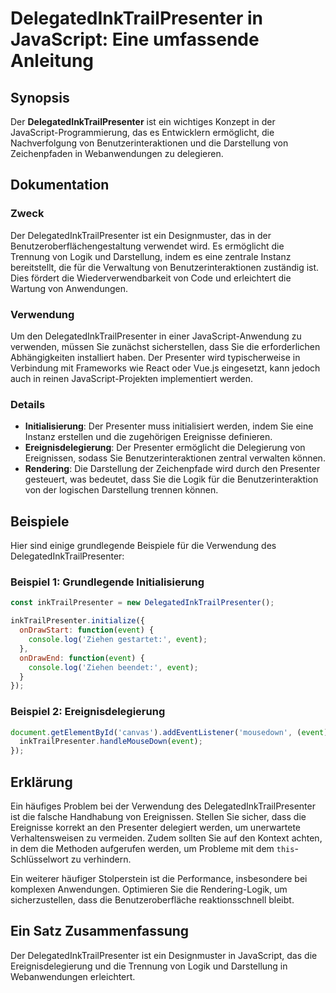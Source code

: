 <!--
Meta Description: # DelegatedInkTrailPresenter in JavaScript: Eine umfassende Anleitung ## Synopsis Der **DelegatedInkTrailPresenter** ist ein wichtiges Konzept in der ...
Meta Keywords: die, der, von, delegatedinktrailpresenter, sie
-->

# DelegatedInkTrailPresenter in JavaScript: Eine umfassende Anleitung

## Synopsis
Der **DelegatedInkTrailPresenter** ist ein wichtiges Konzept in der JavaScript-Programmierung, das es Entwicklern ermöglicht, die Nachverfolgung von Benutzerinteraktionen und die Darstellung von Zeichenpfaden in Webanwendungen zu delegieren.

## Dokumentation
### Zweck
Der DelegatedInkTrailPresenter ist ein Designmuster, das in der Benutzeroberflächengestaltung verwendet wird. Es ermöglicht die Trennung von Logik und Darstellung, indem es eine zentrale Instanz bereitstellt, die für die Verwaltung von Benutzerinteraktionen zuständig ist. Dies fördert die Wiederverwendbarkeit von Code und erleichtert die Wartung von Anwendungen.

### Verwendung
Um den DelegatedInkTrailPresenter in einer JavaScript-Anwendung zu verwenden, müssen Sie zunächst sicherstellen, dass Sie die erforderlichen Abhängigkeiten installiert haben. Der Presenter wird typischerweise in Verbindung mit Frameworks wie React oder Vue.js eingesetzt, kann jedoch auch in reinen JavaScript-Projekten implementiert werden.

### Details
- **Initialisierung**: Der Presenter muss initialisiert werden, indem Sie eine Instanz erstellen und die zugehörigen Ereignisse definieren.
- **Ereignisdelegierung**: Der Presenter ermöglicht die Delegierung von Ereignissen, sodass Sie Benutzerinteraktionen zentral verwalten können.
- **Rendering**: Die Darstellung der Zeichenpfade wird durch den Presenter gesteuert, was bedeutet, dass Sie die Logik für die Benutzerinteraktion von der logischen Darstellung trennen können.

## Beispiele
Hier sind einige grundlegende Beispiele für die Verwendung des DelegatedInkTrailPresenter:

### Beispiel 1: Grundlegende Initialisierung
```javascript
const inkTrailPresenter = new DelegatedInkTrailPresenter();

inkTrailPresenter.initialize({
  onDrawStart: function(event) {
    console.log('Ziehen gestartet:', event);
  },
  onDrawEnd: function(event) {
    console.log('Ziehen beendet:', event);
  }
});
```

### Beispiel 2: Ereignisdelegierung
```javascript
document.getElementById('canvas').addEventListener('mousedown', (event) => {
  inkTrailPresenter.handleMouseDown(event);
});
```

## Erklärung
Ein häufiges Problem bei der Verwendung des DelegatedInkTrailPresenter ist die falsche Handhabung von Ereignissen. Stellen Sie sicher, dass die Ereignisse korrekt an den Presenter delegiert werden, um unerwartete Verhaltensweisen zu vermeiden. Zudem sollten Sie auf den Kontext achten, in dem die Methoden aufgerufen werden, um Probleme mit dem `this`-Schlüsselwort zu verhindern.

Ein weiterer häufiger Stolperstein ist die Performance, insbesondere bei komplexen Anwendungen. Optimieren Sie die Rendering-Logik, um sicherzustellen, dass die Benutzeroberfläche reaktionsschnell bleibt.

## Ein Satz Zusammenfassung
Der DelegatedInkTrailPresenter ist ein Designmuster in JavaScript, das die Ereignisdelegierung und die Trennung von Logik und Darstellung in Webanwendungen erleichtert.